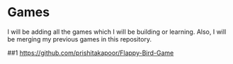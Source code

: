 # Games
I will be adding all the games which I will be building or learning.
Also, I will be merging my previous games in this repository.

##1  https://github.com/prishitakapoor/Flappy-Bird-Game
